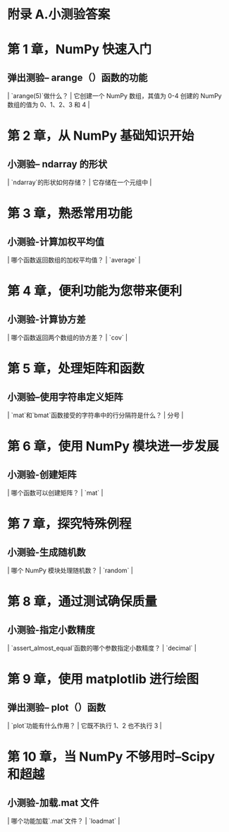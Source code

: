 # 附录 A.小测验答案

# 第 1 章，NumPy 快速入门

## 弹出测验– arange（）函数的功能

<colgroup class="calibre22"><col class="calibre23"> <col class="calibre23"></colgroup> 
| `arange(5)`做什么？ | 它创建一个 NumPy 数组，其值为 0-4 创建的 NumPy 数组的值为 0、1、2、3 和 4 |

# 第 2 章，从 NumPy 基础知识开始

## 小测验– ndarray 的形状

<colgroup class="calibre22"><col class="calibre23"> <col class="calibre23"></colgroup> 
| `ndarray`的形状如何存储？ | 它存储在一个元组中 |

# 第 3 章，熟悉常用功能

## 小测验-计算加权平均值

<colgroup class="calibre22"><col class="calibre23"> <col class="calibre23"></colgroup> 
| 哪个函数返回数组的加权平均值？ | `average` |

# 第 4 章，便利功能为您带来便利

## 小测验-计算协方差

<colgroup class="calibre22"><col class="calibre23"> <col class="calibre23"></colgroup> 
| 哪个函数返回两个数组的协方差？ | `cov` |

# 第 5 章，处理矩阵和函数

## 小测验–使用字符串定义矩阵

<colgroup class="calibre22"><col class="calibre23"> <col class="calibre23"></colgroup> 
| `mat`和`bmat`函数接受的字符串中的行分隔符是什么？ | 分号 |

# 第 6 章，使用 NumPy 模块进一步发展

## 小测验-创建矩阵

<colgroup class="calibre22"><col class="calibre23"> <col class="calibre23"></colgroup> 
| 哪个函数可以创建矩阵？ | `mat` |

# 第 7 章，探究特殊例程

## 小测验-生成随机数

<colgroup class="calibre22"><col class="calibre23"> <col class="calibre23"></colgroup> 
| 哪个 NumPy 模块处理随机数？ | `random` |

# 第 8 章，通过测试确保质量

## 小测验-指定小数精度

<colgroup class="calibre22"><col class="calibre23"> <col class="calibre23"></colgroup> 
| `assert_almost_equal`函数的哪个参数指定小数精度？ | `decimal` |

# 第 9 章，使用 matplotlib 进行绘图

## 弹出测验– plot（）函数

<colgroup class="calibre22"><col class="calibre23"> <col class="calibre23"></colgroup> 
| `plot`功能有什么作用？ | 它既不执行 1、2 也不执行 3 |

# 第 10 章，当 NumPy 不够用时–Scipy 和超越

## 小测验-加载.mat 文件

<colgroup class="calibre22"><col class="calibre23"> <col class="calibre23"></colgroup> 
| 哪个功能加载`.mat`文件？ | `loadmat` |